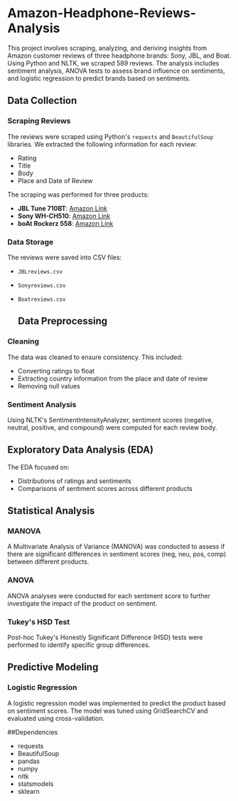 # Amazon-Headphone-Reviews-Analysis
This project involves scraping, analyzing, and deriving insights from Amazon customer reviews of three headphone brands: Sony, JBL, and Boat. Using Python and NLTK, we scraped 589 reviews. The analysis includes sentiment analysis, ANOVA tests to assess brand influence on sentiments, and logistic regression to predict brands based on sentiments.

## Data Collection

### Scraping Reviews
The reviews were scraped using Python's `requests` and `BeautifulSoup` libraries. We extracted the following information for each review:
- Rating
- Title
- Body
- Place and Date of Review

The scraping was performed for three products:
- **JBL Tune 710BT**: [Amazon Link](https://www.amazon.in/JBL-Playtime-Charging-Headphones-Assistant/product-reviews/B096G2RN6D/ref=cm_cr_arp_d_viewopt_srt?ie=UTF8&reviewerType=all_reviews&sortBy=recent&pageNumber=1)
- **Sony WH-CH510**: [Amazon Link](https://www.amazon.in/SONY-WH-CH510-Wireless-Headphone-Blue/product-reviews/B0817T8FB6/ref=cm_cr_arp_d_viewopt_srt?ie=UTF8&reviewerType=all_reviews&sortBy=recent&pageNumber=1)
- **boAt Rockerz 558**: [Amazon Link](https://www.amazon.in/boAt-Rockerz-558-Bluetooth-Headphones/product-reviews/B0BVRGZ9FV/ref=cm_cr_arp_d_viewopt_srt?ie=UTF8&reviewerType=all_reviews&sortBy=recent&pageNumber=1)

### Data Storage
The reviews were saved into CSV files:
- `JBLreviews.csv`
- `Sonyreviews.csv`
- `Boatreviews.csv`

  ## Data Preprocessing

### Cleaning
The data was cleaned to ensure consistency. This included:
- Converting ratings to float
- Extracting country information from the place and date of review
- Removing null values

### Sentiment Analysis
Using NLTK's SentimentIntensityAnalyzer, sentiment scores (negative, neutral, positive, and compound) were computed for each review body.

## Exploratory Data Analysis (EDA)
The EDA focused on:
- Distributions of ratings and sentiments
- Comparisons of sentiment scores across different products

## Statistical Analysis

### MANOVA
A Multivariate Analysis of Variance (MANOVA) was conducted to assess if there are significant differences in sentiment scores (neg, neu, pos, comp) between different products.

### ANOVA
ANOVA analyses were conducted for each sentiment score to further investigate the impact of the product on sentiment.

### Tukey's HSD Test
Post-hoc Tukey's Honestly Significant Difference (HSD) tests were performed to identify specific group differences.

## Predictive Modeling

### Logistic Regression
A logistic regression model was implemented to predict the product based on sentiment scores. The model was tuned using GridSearchCV and evaluated using cross-validation.

##Dependencies 
- requests
- BeautifulSoup
- pandas
- numpy
- nltk
- statsmodels
- sklearn 


  
  
